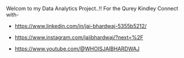 Welcom to my Data Analytics Project..!!
For the Qurey Kindley Connect with-
- https://www.linkedin.com/in/jai-bhardwaj-5355b5212/
  
- https://www.instagram.com/jaiibhardwaj/?next=%2F

- https://www.youtube.com/@WHOISJAIBHARDWAJ
